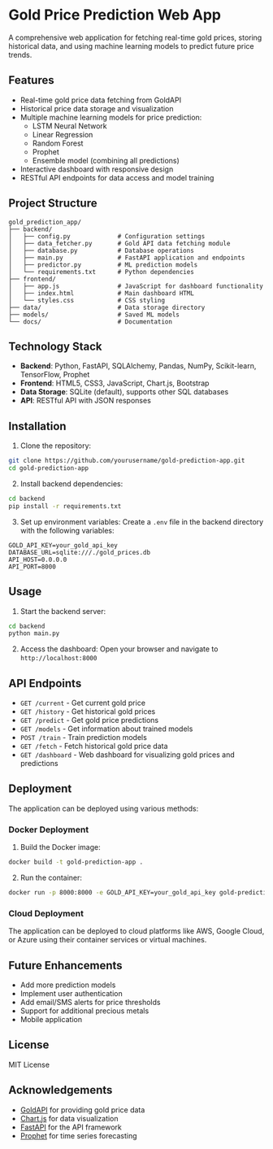 # Gold Price Prediction Web App

A comprehensive web application for fetching real-time gold prices, storing historical data, and using machine learning models to predict future price trends.

## Features

- Real-time gold price data fetching from GoldAPI
- Historical price data storage and visualization
- Multiple machine learning models for price prediction:
  - LSTM Neural Network
  - Linear Regression
  - Random Forest
  - Prophet
  - Ensemble model (combining all predictions)
- Interactive dashboard with responsive design
- RESTful API endpoints for data access and model training

## Project Structure

```
gold_prediction_app/
├── backend/
│   ├── config.py             # Configuration settings
│   ├── data_fetcher.py       # Gold API data fetching module
│   ├── database.py           # Database operations
│   ├── main.py               # FastAPI application and endpoints
│   ├── predictor.py          # ML prediction models
│   └── requirements.txt      # Python dependencies
├── frontend/
│   ├── app.js                # JavaScript for dashboard functionality
│   ├── index.html            # Main dashboard HTML
│   └── styles.css            # CSS styling
├── data/                     # Data storage directory
├── models/                   # Saved ML models
└── docs/                     # Documentation
```

## Technology Stack

- **Backend**: Python, FastAPI, SQLAlchemy, Pandas, NumPy, Scikit-learn, TensorFlow, Prophet
- **Frontend**: HTML5, CSS3, JavaScript, Chart.js, Bootstrap
- **Data Storage**: SQLite (default), supports other SQL databases
- **API**: RESTful API with JSON responses

## Installation

1. Clone the repository:
```bash
git clone https://github.com/yourusername/gold-prediction-app.git
cd gold-prediction-app
```

2. Install backend dependencies:
```bash
cd backend
pip install -r requirements.txt
```

3. Set up environment variables:
Create a `.env` file in the backend directory with the following variables:
```
GOLD_API_KEY=your_gold_api_key
DATABASE_URL=sqlite:///./gold_prices.db
API_HOST=0.0.0.0
API_PORT=8000
```

## Usage

1. Start the backend server:
```bash
cd backend
python main.py
```

2. Access the dashboard:
Open your browser and navigate to `http://localhost:8000`

## API Endpoints

- `GET /current` - Get current gold price
- `GET /history` - Get historical gold prices
- `GET /predict` - Get gold price predictions
- `GET /models` - Get information about trained models
- `POST /train` - Train prediction models
- `GET /fetch` - Fetch historical gold price data
- `GET /dashboard` - Web dashboard for visualizing gold prices and predictions

## Deployment

The application can be deployed using various methods:

### Docker Deployment

1. Build the Docker image:
```bash
docker build -t gold-prediction-app .
```

2. Run the container:
```bash
docker run -p 8000:8000 -e GOLD_API_KEY=your_gold_api_key gold-prediction-app
```

### Cloud Deployment

The application can be deployed to cloud platforms like AWS, Google Cloud, or Azure using their container services or virtual machines.

## Future Enhancements

- Add more prediction models
- Implement user authentication
- Add email/SMS alerts for price thresholds
- Support for additional precious metals
- Mobile application

## License

MIT License

## Acknowledgements

- [GoldAPI](https://www.goldapi.io/) for providing gold price data
- [Chart.js](https://www.chartjs.org/) for data visualization
- [FastAPI](https://fastapi.tiangolo.com/) for the API framework
- [Prophet](https://facebook.github.io/prophet/) for time series forecasting
